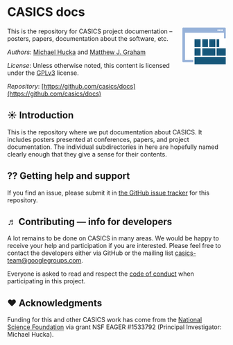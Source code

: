 CASICS docs
===========

<img align="right" src=".graphics/casics-logo-small.png">

This is the repository for CASICS project documentation &ndash; posters, papers, documentation about the software, etc.

*Authors*:      [Michael Hucka](http://github.com/mhucka) and [Matthew J. Graham](https://github.com/doccosmos)

*License*:      Unless otherwise noted, this content is licensed under the [GPLv3](https://www.gnu.org/licenses/gpl-3.0.en.html) license.

*Repository*:   [https://github.com/casics/docs](https://github.com/casics/docs)

☀ Introduction
-----------------------------

This is the repository where we put documentation about CASICS.  It includes posters presented at conferences, papers, and project documentation.  The individual subdirectories in here are hopefully named clearly enough that they give a sense for their contents.

⁇ Getting help and support
--------------------------

If you find an issue, please submit it in [the GitHub issue tracker](https://github.com/casics/docs/issues) for this repository.

♬ Contributing &mdash; info for developers
------------------------------------------

A lot remains to be done on CASICS in many areas.  We would be happy to receive your help and participation if you are interested.  Please feel free to contact the developers either via GitHub or the mailing list [casics-team@googlegroups.com](casics-team@googlegroups.com).

Everyone is asked to read and respect the [code of conduct](CONDUCT.md) when participating in this project.

❤️ Acknowledgments
------------------

Funding for this and other CASICS work has come from the [National Science Foundation](https://nsf.gov) via grant NSF EAGER #1533792 (Principal Investigator: Michael Hucka).
